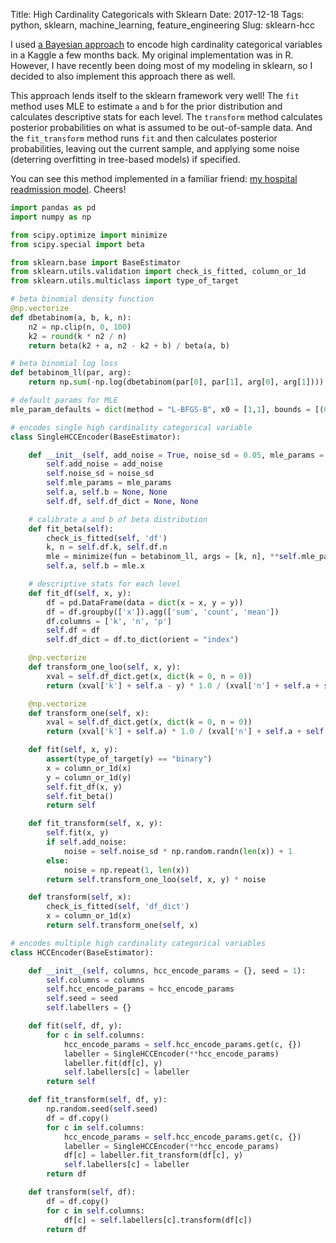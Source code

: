 Title: High Cardinality Categoricals with Sklearn
Date: 2017-12-18
Tags: python, sklearn, machine_learning, feature_engineering
Slug: sklearn-hcc

I used [a Bayesian approach](/kaggle-renthop) to encode high cardinality categorical variables in a Kaggle a few months back.  My original implementation was in R.  However, I have recently been doing most of my modeling in sklearn, so I decided to also implement this approach there as well.

This approach lends itself to the sklearn framework very well!  The `fit` method uses MLE to estimate `a` and `b` for the prior distribution and calculates descriptive stats for each level.  The `transform` method calculates posterior probabilities on what is assumed to be out-of-sample data.  And the `fit_transform` method runs `fit` and then calculates posterior probabilities, leaving out the current sample, and applying some noise (deterring overfitting in tree-based models) if specified.

You can see this method implemented in a familiar friend: [my hospital readmission model](https://github.com/donaldrauscher/hospital-readmissions/blob/master/model.py).  Cheers!

``` python
import pandas as pd
import numpy as np

from scipy.optimize import minimize
from scipy.special import beta

from sklearn.base import BaseEstimator
from sklearn.utils.validation import check_is_fitted, column_or_1d
from sklearn.utils.multiclass import type_of_target

# beta binomial density function
@np.vectorize
def dbetabinom(a, b, k, n):
    n2 = np.clip(n, 0, 100)
    k2 = round(k * n2 / n)
    return beta(k2 + a, n2 - k2 + b) / beta(a, b)

# beta binomial log loss
def betabinom_ll(par, arg):
    return np.sum(-np.log(dbetabinom(par[0], par[1], arg[0], arg[1])))

# default params for MLE
mle_param_defaults = dict(method = "L-BFGS-B", x0 = [1,1], bounds = [(0.5, 500), (0.5, 500)])

# encodes single high cardinality categorical variable
class SingleHCCEncoder(BaseEstimator):

    def __init__(self, add_noise = True, noise_sd = 0.05, mle_params = mle_param_defaults):
        self.add_noise = add_noise
        self.noise_sd = noise_sd
        self.mle_params = mle_params
        self.a, self.b = None, None
        self.df, self.df_dict = None, None

    # calibrate a and b of beta distribution
    def fit_beta(self):
        check_is_fitted(self, 'df')
        k, n = self.df.k, self.df.n
        mle = minimize(fun = betabinom_ll, args = [k, n], **self.mle_params)
        self.a, self.b = mle.x

    # descriptive stats for each level
    def fit_df(self, x, y):
        df = pd.DataFrame(data = dict(x = x, y = y))
        df = df.groupby(['x']).agg(['sum', 'count', 'mean'])
        df.columns = ['k', 'n', 'p']
        self.df = df
        self.df_dict = df.to_dict(orient = "index")

    @np.vectorize
    def transform_one_loo(self, x, y):
        xval = self.df_dict.get(x, dict(k = 0, n = 0))
        return (xval['k'] + self.a - y) * 1.0 / (xval['n'] + self.a + self.b - 1)

    @np.vectorize
    def transform_one(self, x):
        xval = self.df_dict.get(x, dict(k = 0, n = 0))
        return (xval['k'] + self.a) * 1.0 / (xval['n'] + self.a + self.b)

    def fit(self, x, y):
        assert(type_of_target(y) == "binary")
        x = column_or_1d(x)
        y = column_or_1d(y)
        self.fit_df(x, y)
        self.fit_beta()
        return self

    def fit_transform(self, x, y):
        self.fit(x, y)
        if self.add_noise:
            noise = self.noise_sd * np.random.randn(len(x)) + 1
        else:
            noise = np.repeat(1, len(x))
        return self.transform_one_loo(self, x, y) * noise

    def transform(self, x):
        check_is_fitted(self, 'df_dict')
        x = column_or_1d(x)
        return self.transform_one(self, x)

# encodes multiple high cardinality categorical variables
class HCCEncoder(BaseEstimator):

    def __init__(self, columns, hcc_encode_params = {}, seed = 1):
        self.columns = columns
        self.hcc_encode_params = hcc_encode_params
        self.seed = seed
        self.labellers = {}

    def fit(self, df, y):
        for c in self.columns:
            hcc_encode_params = self.hcc_encode_params.get(c, {})
            labeller = SingleHCCEncoder(**hcc_encode_params)
            labeller.fit(df[c], y)
            self.labellers[c] = labeller
        return self

    def fit_transform(self, df, y):
        np.random.seed(self.seed)
        df = df.copy()
        for c in self.columns:
            hcc_encode_params = self.hcc_encode_params.get(c, {})
            labeller = SingleHCCEncoder(**hcc_encode_params)
            df[c] = labeller.fit_transform(df[c], y)
            self.labellers[c] = labeller
        return df

    def transform(self, df):
        df = df.copy()
        for c in self.columns:
            df[c] = self.labellers[c].transform(df[c])
        return df
```
